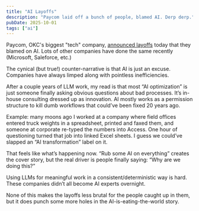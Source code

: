 ```yaml
---
title: "AI Layoffs"
description: "Paycom laid off a bunch of people, blamed AI. Derp derp."
pubDate: 2025-10-01
tags: ["ai"]
---
```


Paycom, OKC's biggest "tech" company, [announced layoffs](https://www.oklahoman.com/story/business/information-technology/2025/10/01/paycom-layoffs-2025-workers-replaced-with-ai/86448337007/) today that they blamed on AI. Lots of other companies have done the same recently (Microsoft, Saleforce, etc.)

The cynical (but true!) counter-narrative is that AI is just an excuse. Companies have always limped along with pointless inefficiencies.

After a couple years of LLM work, my read is that most “AI optimization” is just someone finally asking obvious questions about bad processes. It’s in-house consulting dressed up as innovation. AI mostly works as a permission structure to kill dumb workflows that could’ve been fixed 20 years ago.

Example: many moons ago I worked at a company where field offices entered truck weights in a spreadsheet, printed and faxed them, and someone at corporate re-typed the numbers into Access. One hour of questioning turned that job into linked Excel sheets. I guess we could’ve slapped an “AI transformation” label on it.

That feels like what’s happening now. “Rub some AI on everything” creates the cover story, but the real driver is people finally saying: “Why are we doing this?”

Using LLMs for meaningful work in a consistent/deterministic way is hard. These companies didn’t all become AI experts overnight.

None of this makes the layoffs less brutal for the people caught up in them, but it does punch some more holes in the AI-is-eating-the-world story.
